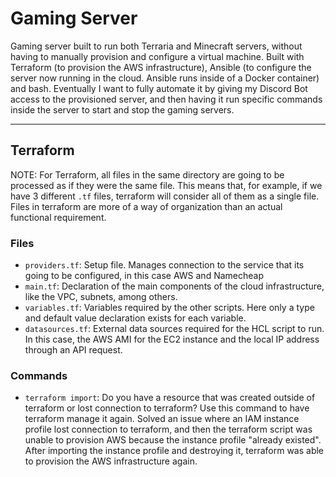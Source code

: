 # Gaming Server

Gaming server built to run both Terraria and Minecraft servers, without having to manually provision and configure a virtual machine. Built with Terraform (to provision the AWS infrastructure), Ansible (to configure the server now running in the cloud. Ansible runs inside of a Docker container) and bash. Eventually I want to fully automate it by giving my Discord Bot access to the provisioned server, and then having it run specific commands inside the server to start and stop the gaming servers.

----

## Terraform

NOTE: For Terraform, all files in the same directory are going to be processed as if they were the same file. This means that, for example, if we have 3 different `.tf` files, terraform will consider all of them as a single file. Files in terraform are more of a way of organization than an actual functional requirement.

### Files

- `providers.tf`: Setup file. Manages connection to the service that its going to be configured, in this case AWS and Namecheap
- `main.tf`: Declaration of the main components of the cloud infrastructure, like the VPC, subnets, among others.
- `variables.tf`: Variables required by the other scripts. Here only a type and default value declaration exists for each variable.
- `datasources.tf`: External data sources required for the HCL script to run. In this case, the AWS AMI for the EC2 instance and the local IP address through an API request.

### Commands

- `terraform import`: Do you have a resource that was created outside of terraform or lost connection to terraform? Use this command to have terraform manage it again. Solved an issue where an IAM instance profile lost connection to terraform, and then the terraform script was unable to provision AWS because the instance profile "already existed". After importing the instance profile and destroying it, terraform was able to provision the AWS infrastructure again.
